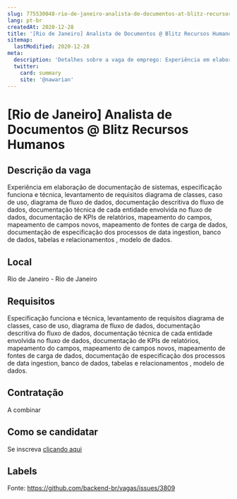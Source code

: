 ```yaml
---
slug: 775530048-rio-de-janeiro-analista-de-documentos-at-blitz-recursos-humanos
lang: pt-br
createdAt: 2020-12-28
title: '[Rio de Janeiro] Analista de Documentos @ Blitz Recursos Humanos - Vaga de Emprego'
sitemap:
  lastModified: 2020-12-28
meta:
  description: 'Detalhes sobre a vaga de emprego: Experiência em elaboração de documentação de sistemas, especificação funciona e técnica, levantamento de requisitos diagrama de classes, caso de uso, diagrama de fluxo de dados, documentação descritiva do fluxo de dados, documentação técnica de cada entidade envolvida no fluxo de dados, documentação de KPIs de relatórios, mapeamento do campos, mapeamento de campos novos, mapeamento de fontes de carga de dados, documentação de especificação dos processos de data ingestion, banco de dados, tabelas e relacionamentos , modelo de dados.'
  twitter:
    card: summary
    site: '@nawarian'
---
```


# [Rio de Janeiro] Analista de Documentos @ Blitz Recursos Humanos

## Descrição da vaga

Experiência em elaboração de documentação de sistemas, especificação funciona e técnica, levantamento de requisitos diagrama de classes, caso de uso, diagrama de fluxo de dados, documentação descritiva do fluxo de dados, documentação técnica de cada entidade envolvida no fluxo de dados, documentação de KPIs de relatórios, mapeamento do campos, mapeamento de campos novos, mapeamento de fontes de carga de dados, documentação de especificação dos processos de data ingestion, banco de dados, tabelas e relacionamentos , modelo de dados.

## Local

Rio de Janeiro - Rio de Janeiro

## Requisitos

Especificação funciona e técnica, levantamento de requisitos diagrama de classes, caso de uso, diagrama de fluxo de dados, documentação descritiva do fluxo de dados, documentação técnica de cada entidade envolvida no fluxo de dados, documentação de KPIs de relatórios, mapeamento do campos, mapeamento de campos novos, mapeamento de fontes de carga de dados, documentação de especificação dos processos de data ingestion, banco de dados, tabelas e relacionamentos , modelo de dados.

## Contratação

A combinar

## Como se candidatar

Se inscreva [clicando aqui](https://www.pyjobs.com.br/job/1913)

## Labels



Fonte: https://github.com/backend-br/vagas/issues/3809